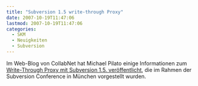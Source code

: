 ```yaml
---
title: "Subversion 1.5 write-through Proxy"
date: 2007-10-19T11:47:06
lastmod: 2007-10-19T11:47:06
categories:
  - SKM
  - Neuigkeiten
  - Subversion
---
```

Im Web-Blog von CollabNet hat Michael Pilato einige Informationen zum <a href="http://blogs.open.collab.net/svn/2007/10/yesterday-at-th.html#more"  title="Write-Through Proxy">Write-Through Proxy mit Subversion 1.5. veröffentlicht</a>, die im Rahmen der Subversion Conference in München vorgestellt wurden.
